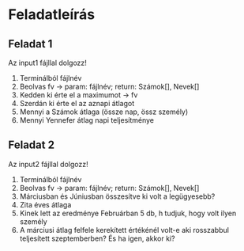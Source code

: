 # Feladatleírás

## Feladat 1

Az input1 fájllal dolgozz!

1. Terminálból fájlnév
1. Beolvas fv -> param: fájlnév; return: Számok[], Nevek[]
1. Kedden ki érte el a maximumot -> fv
1. Szerdán ki érte el az aznapi átlagot
1. Mennyi a Számok átlaga (össze nap, össz személy)
1. Mennyi Yennefer átlag napi teljesítménye

## Feladat 2

Az input2 fájllal dolgozz!

1. Terminálból fájlnév
1. Beolvas fv -> param: fájlnév; return: Számok[], Nevek[]
1. Márciusban és Júniusban összesítve ki volt a legügyesebb?
1. Zita éves átlaga
1. Kinek lett az eredménye Februárban 5 db, h tudjuk, hogy volt ilyen személy
1. A márciusi átlag felfele kerekített értékénél volt-e aki rosszabbul teljesített szeptemberben? És ha igen, akkor ki?

